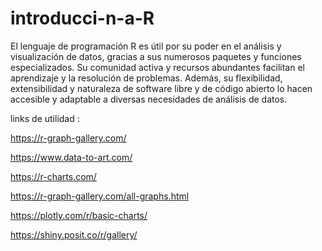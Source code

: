 # introducci-n-a-R
El lenguaje de programación R es útil por su poder en el análisis y visualización de datos, gracias a sus numerosos paquetes y funciones especializados. Su comunidad activa y recursos abundantes facilitan el aprendizaje y la resolución de problemas. Además, su flexibilidad, extensibilidad y naturaleza de software libre y de código abierto lo hacen accesible y adaptable a diversas necesidades de análisis de datos.

links de utilidad :


https://r-graph-gallery.com/

https://www.data-to-art.com/

https://r-charts.com/

https://r-graph-gallery.com/all-graphs.html

https://plotly.com/r/basic-charts/

https://shiny.posit.co/r/gallery/
